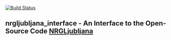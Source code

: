 [![Build Status](https://travis-ci.com/TRIQS/nrgljubljana_interface.svg?branch=unstable)](https://travis-ci.org/TRIQS/nrgljubljana_interface)

## nrgljubljana_interface - An Interface to the Open-Source Code [NRGLjubljana](https://github.com/rokzitko/nrgljubljana)
